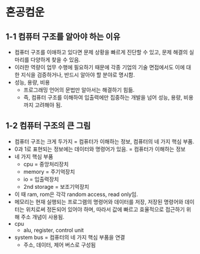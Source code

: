 # 혼공컴운
## 1-1 컴퓨터 구조를 알아야 하는 이유
- 컴퓨터 구조를 이애하고 있다면 문제 상황을 빠르게 진단할 수 있고, 문제 해결의 실마리를 다양하게 찾을 수 있음.
- 이러한 역량이 업무 수행에 필요하기 때문에 각종 기업의 기술 면접에서도 이에 대한 지식을 검증하거나, 반드시 알아야 할 분야로 명시함.
- 성능, 용량, 비용
    - 프로그래밍 언어의 문법만 알아서는 해결하기 힘듦.
    - 즉, 컴퓨터 구조를 이해하여 입출력에만 집중하는 개발을 넘어 성능, 용량, 비용까지 고려해야 됨.

## 1-2 컴퓨터 구조의 큰 그림
- 컴퓨터 구조는 크게 두가지 = 컴퓨터가 이해하는 정보, 컴퓨터의 네 가지 핵심 부품.
- 0과 1로 표현되는 정보에는 데이터와 명령어가 있음. = 컴퓨터가 이해하는 정보
- 네 가지 핵심 부품
    - cpu = 중앙처리장치
    - memory = 주기억장치
    - io = 입출력장치
    - 2nd storage = 보조기억장치
- 이 때 ram, rom은 각각 random access, read only임.
- 메모리는 현재 실행되는 프로그램의 명령어와 데이터를 저장, 저장된 명령어와 데이터는 위치로써 정돈되어 있어야 하며, 따라서 값에 빠르고 효율적으로 접근하기 위해 주소 개념이 사용됨. 
- cpu
    - alu, register, control unit
- system bus = 컴퓨터의 네 가지 핵심 부품을 연결
    - 주소, 데이터, 제어 버스로 구성됨
